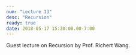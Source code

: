 ```yaml
---
num: "Lecture 13"
desc: "Recursion"
ready: true
date: 2018-05-17 15:30:00.00-7:00
---
```


Guest lecture on Recursion by Prof. Richert Wang.
